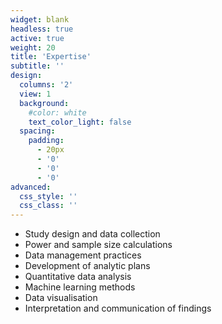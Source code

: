 ```yaml
---
widget: blank
headless: true
active: true
weight: 20
title: 'Expertise'
subtitle: ''
design:
  columns: '2'
  view: 1
  background:
    #color: white
    text_color_light: false
  spacing:
    padding:
      - 20px
      - '0'
      - '0'
      - '0'
advanced:
  css_style: ''
  css_class: ''
---
```


- Study design and data collection
- Power and sample size calculations 
- Data management practices
- Development of analytic plans
- Quantitative data analysis
- Machine learning methods
- Data visualisation 
- Interpretation and communication of findings

